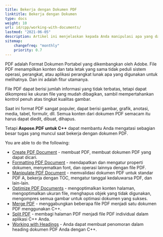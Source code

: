 ```yaml
---
title: Bekerja dengan Dokumen PDF 
linktitle: Bekerja dengan Dokumen
type: docs
weight: 10
url: id/cpp/working-with-documents/
lastmod: "2021-06-05"
description: Artikel ini menjelaskan kepada Anda manipulasi apa yang dapat dilakukan dengan dokumen menggunakan pustaka Aspose.PDF untuk C++.
sitemap:
    changefreq: "monthly"
    priority: 0.7
---
```


PDF adalah Format Dokumen Portabel yang dikembangkan oleh Adobe. File PDF menampilkan konten dan tata letak yang sama tidak peduli sistem operasi, perangkat, atau aplikasi perangkat lunak apa yang digunakan untuk melihatnya. Dan ini adalah fitur utamanya.

File PDF dapat berisi jumlah informasi yang tidak terbatas, tetapi dapat dikompresi ke ukuran file yang mudah dibagikan, sambil mempertahankan kontrol penuh atas tingkat kualitas gambar.

Saat ini format PDF sangat populer, dapat berisi gambar, grafik, anotasi, media, tabel, formulir, dll. Semua konten dari dokumen PDF semacam itu harus dapat diedit, dibuat, dihapus.

Tetapi **Aspose.PDF untuk C++** dapat membantu Anda mengatasi sebagian besar tugas yang muncul saat bekerja dengan dokumen PDF.

You are able to do the following:

- [Create PDF Document](/pdf/cpp/create-pdf-document/) - membuat PDF, membuat dokumen PDF yang dapat dicari.
- [Formatting PDF Document](/pdf/cpp/formatting-pdf-document/) - mendapatkan dan mengatur properti dokumen, menyematkan font, dan operasi lainnya dengan file PDF.
- [Manipulate PDF Document](/pdf/cpp/manipulate-pdf-document/) - memvalidasi dokumen PDF untuk standar PDF A, bekerja dengan TOC, mengatur tanggal kedaluwarsa PDF, dan lain-lain.
- [Optimize PDF Documents](/pdf/cpp/optimize-pdf/) - mengoptimalkan konten halaman, mengoptimalkan ukuran file, menghapus objek yang tidak digunakan, mengompres semua gambar untuk optimasi dokumen yang sukses.
- [Merge PDF](/pdf/cpp/merge-pdf-documents/) - menggabungkan beberapa file PDF menjadi satu dokumen PDF menggunakan C++.
- [Split PDF](/pdf/cpp/split-pdf-document/) - membagi halaman PDF menjadi file PDF individual dalam aplikasi C++ Anda.
- [Working with Headings](/pdf/cpp/working-with-headings/) - Anda dapat membuat penomoran dalam heading dokumen PDF Anda dengan C++.